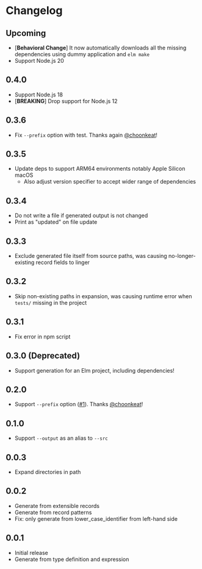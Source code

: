 # Changelog

## Upcoming

* [**Behavioral Change**] It now automatically downloads all the missing dependencies using dummy application and `elm make`
* Support Node.js 20

## 0.4.0

* Support Node.js 18
* [**BREAKING**] Drop support for Node.js 12

## 0.3.6

* Fix `--prefix` option with test. Thanks again [@choonkeat](https://github.com/)!

## 0.3.5

* Update deps to support ARM64 environments notably Apple Silicon macOS
  * Also adjust version specifier to accept wider range of dependencies

## 0.3.4

* Do not write a file if generated output is not changed
* Print as "updated" on file update

## 0.3.3

* Exclude generated file itself from source paths, was causing no-longer-existing record fields to linger

## 0.3.2

* Skip non-existing paths in expansion, was causing runtime error when `tests/` missing in the project

## 0.3.1

* Fix error in npm script

## 0.3.0 (Deprecated)

* Support generation for an Elm project, including dependencies!

## 0.2.0

* Support `--prefix` option ([#1](https://github.com/ymtszw/setem/pull/1)). Thanks [@choonkeat](https://github.com/)!

## 0.1.0

* Support `--output` as an alias to `--src`

## 0.0.3

* Expand directories in path

## 0.0.2

* Generate from extensible records
* Generate from record patterns
* Fix: only generate from lower_case_identifier from left-hand side

## 0.0.1

* Initial release
* Generate from type definition and expression
